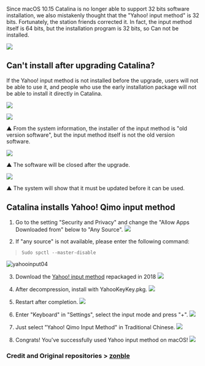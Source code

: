 Since macOS 10.15 Catalina is no longer able to support 32 bits software installation, we also mistakenly thought that the "Yahoo! input method" is 32 bits. Fortunately, the station friends corrected it. In fact, the input method itself is 64 bits, but the installation program is 32 bits, so Can not be installed.

[![](https://s3.tenten.co/images/2020/06/3da66b71330faf5435f041be4fca7dd6-thumb.jpg)](https://s3.tenten.co/images/2020/06/3da66b71330faf5435f041be4fca7dd6-thumb.jpg)

## Can't install after upgrading Catalina?

If the Yahoo! input method is not installed before the upgrade, users will not be able to use it, and people who use the early installation package will not be able to install it directly in Catalina.

[![](https://s3.tenten.co/images/2020/06/b6c9dad95081b10ddd0f49af191e662a-thumb.jpg)](https://s3.tenten.co/images/2020/06/b6c9dad95081b10ddd0f49af191e662a-thumb.jpg)

![](https://s3.tenten.co/images/2020/06/f6393e36d7d0f7daa951c3a664b85205-thumb.jpg)

▲ From the system information, the installer of the input method is "old version software", but the input method itself is not the old version software.

![](https://s3.tenten.co/images/2020/06/08a3f44599fe525a431460e3900043cb-thumb.jpg)

▲ The software will be closed after the upgrade.

![](https://s3.tenten.co/images/2020/06/18efcc5f1bfe0ed8012149ec359d84c7-thumb.jpg)

▲ The system will show that it must be updated before it can be used.

## Catalina installs Yahoo! Qimo input method

1. Go to the setting "Security and Privacy" and change the "Allow Apps Downloaded from" below to "Any Source".
[![](https://s3.tenten.co/images/2020/06/065a604c69aa28b0951395caa6a8bd99-thumb.jpg)](https://s3.tenten.co/images/2020/06/065a604c69aa28b0951395caa6a8bd99-thumb.jpg)

2. If "any source" is not available, please enter the following command:
> `Sudo spctl --master-disable`

![yahooinput04](https://s3.tenten.co/images/2020/06/ebae27bf3fe17d5ced330646f8bed8ad-thumb.jpg)

3. Download the [Yahoo! input method]((https://github.com/zonble/ykk_installer/releases)) repackaged in 2018 
[![](https://s3.tenten.co/images/2020/06/a357593cf44b71382bd77800a29afccb-thumb.jpg)](https://s3.tenten.co/images/2020/06/a357593cf44b71382bd77800a29afccb-thumb.jpg)


4. After decompression, install with YahooKeyKey.pkg.
[![](https://s3.tenten.co/images/2020/06/5a203f53b3a25c2d21100181e0ef87fe-thumb.jpg)](https://s3.tenten.co/images/2020/06/5a203f53b3a25c2d21100181e0ef87fe-thumb.jpg)

5. Restart after completion.
[![](https://s3.tenten.co/images/2020/06/8a38d1f661f8632e729174ba15da757e-thumb.jpg)](https://s3.tenten.co/images/2020/06/8a38d1f661f8632e729174ba15da757e-thumb.jpg)

6. Enter "Keyboard" in "Settings", select the input mode and press "+".
[![](https://s3.tenten.co/images/2020/06/e52564a3fcb1d69b9e4af6cc22d0d36e-thumb.jpg)](https://s3.tenten.co/images/2020/06/e52564a3fcb1d69b9e4af6cc22d0d36e-thumb.jpg)

7. Just select "Yahoo! Qimo Input Method" in Traditional Chinese.
[![](https://s3.tenten.co/images/2020/06/b7075b6a7ffb840081a47d92a3431107-thumb.jpg)](https://s3.tenten.co/images/2020/06/b7075b6a7ffb840081a47d92a3431107-thumb.jpg)


8. Congrats! You've successfully used Yahoo input method on macOS!
[![](https://s3.tenten.co/images/2020/06/b2ee35af50a3af56df68b26ca13d0caf-thumb.jpg)](https://s3.tenten.co/images/2020/06/b2ee35af50a3af56df68b26ca13d0caf-thumb.jpg)


### Credit and Original repositories > [zonble](https://github.com/zonble)